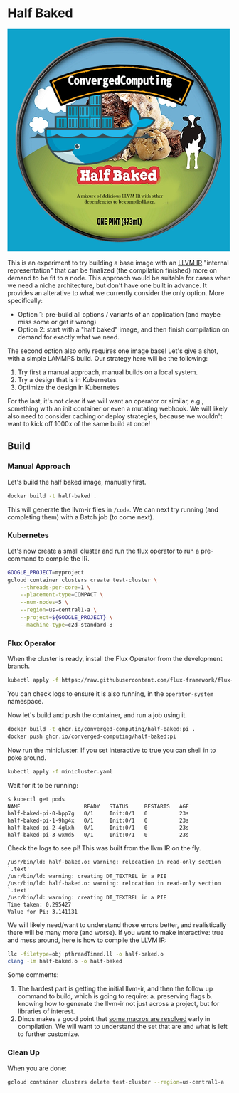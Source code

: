 # Half Baked

![img/half-baked.jpeg](img/half-baked.jpeg)

This is an experiment to try building a base image with an [LLVM IR](https://lists.llvm.org/pipermail/llvm-dev/2014-September/076375.html) "internal representation" that can
be finalized (the compilation finished) more on demand to be fit to a node. This approach would be suitable for cases when we need a niche architecture, but don't have one built in advance. It provides an alterative to what we currently consider the only option.
More specifically:

- Option 1: pre-build all options / variants of an application (and maybe miss some or get it wrong)
- Option 2: start with a "half baked" image, and then finish compilation on demand for exactly what we need.

The second option also only requires one image base! Let's give a shot, with a simple LAMMPS build. Our strategy here will be the following:

1. Try first a manual approach, manual builds on a local system.
2. Try a design that is in Kubernetes
3. Optimize the design in Kubernetes

For the last, it's not clear if we will want an operator or similar, e.g., something with an init container or even a mutating webhook.
We will likely also need to consider caching or deploy strategies, because we wouldn't want to kick off 1000x of the same build at once!

## Build

### Manual Approach

Let's build the half baked image, manually first.

```bash
docker build -t half-baked .
```

This will generate the llvm-ir files in `/code`. We can next try running (and completing them) with a Batch job (to come next).

### Kubernetes

Let's now create a small cluster and run the flux operator to run a pre-command to compile the IR.
  
```bash
GOOGLE_PROJECT=myproject
gcloud container clusters create test-cluster \
    --threads-per-core=1 \
    --placement-type=COMPACT \
    --num-nodes=5 \
    --region=us-central1-a \
    --project=${GOOGLE_PROJECT} \
    --machine-type=c2d-standard-8
```

### Flux Operator

When the cluster is ready, install the Flux Operator from the development branch.

```bash
kubectl apply -f https://raw.githubusercontent.com/flux-framework/flux-operator/test-refactor-modular/examples/dist/flux-operator-refactor.yaml
```

You can check logs to ensure it is also running, in the `operator-system` namespace.

Now let's build and push the container, and run a job using it.

```bash
docker build -t ghcr.io/converged-computing/half-baked:pi .
docker push ghcr.io/converged-computing/half-baked:pi
```

Now run the minicluster. If you set interactive to true you can shell in to poke around.

```bash
kubectl apply -f minicluster.yaml
```
Wait for it to be running:

```
$ kubectl get pods
NAME                    READY   STATUS     RESTARTS   AGE
half-baked-pi-0-bpp7g   0/1     Init:0/1   0          23s
half-baked-pi-1-9hg4x   0/1     Init:0/1   0          23s
half-baked-pi-2-4glxh   0/1     Init:0/1   0          23s
half-baked-pi-3-wxmd5   0/1     Init:0/1   0          23s
```

Check the logs to see pi! This was built from the llvm IR on the fly.

```console
/usr/bin/ld: half-baked.o: warning: relocation in read-only section `.text'
/usr/bin/ld: warning: creating DT_TEXTREL in a PIE
/usr/bin/ld: half-baked.o: warning: relocation in read-only section `.text'
/usr/bin/ld: warning: creating DT_TEXTREL in a PIE
Time taken: 0.295427
Value for Pi: 3.141131
```
We will likely need/want to understand those errors better, and realistically there will be many more (and worse). If you want to make interactive: true and mess around, here is how to compile the LLVM IR:

```bash
llc -filetype=obj pthreadTimed.ll -o half-baked.o
clang -lm half-baked.o -o half-baked
```

Some comments:

1. The hardest part is getting the initial llvm-ir, and then the follow up command to build, which is going to require:
  a. preserving flags
  b. knowing how to generate the llvm-ir not just across a project, but for libraries of interest.
2. Dinos makes a good point that [some macros are resolved](https://libc.llvm.org/dev/code_style.html) early in compilation. We will want to understand the set that are and what is left to further customize.

### Clean Up

When you are done:

```bash
gcloud container clusters delete test-cluster --region=us-central1-a
```




